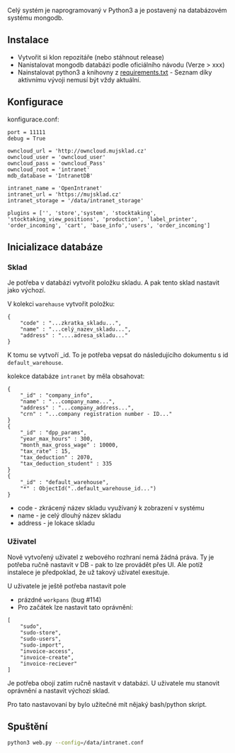 Celý systém je naprogramovaný v Python3 a je postavený na databázovém systému mongodb.


## Instalace
 * Vytvořit si klon repozitáře (nebo stáhnout release)
 * Nanistalovat mongodb databázi podle oficiálního návodu (Verze > xxx) 
 * Nainstalovat python3 a knihovny z [requirements.txt](https://github.com/UniversalScientificTechnologies/OpenIntranet/blob/master/requirements.txt) - Seznam díky aktivnímu vývoji nemusí být vždy aktuální. 


## Konfigurace

konfigurace.conf:
```
port = 11111
debug = True

owncloud_url = 'http://owncloud.mujsklad.cz'
owncloud_user = 'owncloud_user'
owncloud_pass = 'owncloud_Pass'
owncloud_root = 'intranet'
mdb_database = 'IntranetDB'

intranet_name = 'OpenIntranet'
intranet_url = 'https://mujsklad.cz'
intranet_storage = '/data/intranet_storage'

plugins = ['', 'store','system', 'stocktaking', 'stocktaking_view_positions', 'production', 'label_printer', 'order_incoming', 'cart', 'base_info','users', 'order_incoming']
```

## Inicializace databáze

### Sklad

Je potřeba v databázi vytvořit položku skladu. A pak tento sklad nastavit jako výchozí. 

V kolekci `warehause` vytvořit položku:
```
{
    "code" : "...zkratka_skladu...",
    "name" : "...celý_nazev_skladu...",
    "address" : "....adresa_skladu..."
}
```

K tomu se vytvoří _id. To je potřeba vepsat do následujícího dokumentu s id `default_warehouse`. 

kolekce databáze `intranet` by měla obsahovat:
```
{
    "_id" : "company_info",
    "name" : "...company_name...",
    "address" : "...company_address...",
    "crn" : "...company registration number - ID..."
}
{
    "_id" : "dpp_params",
    "year_max_hours" : 300,
    "month_max_gross_wage" : 10000,
    "tax_rate" : 15,
    "tax_deduction" : 2070,
    "tax_deduction_student" : 335
}
{
    "_id" : "default_warehouse",
    "*" : ObjectId("..default_warehouse_id...")
}
```

* code - zkrácený název skladu využívaný k zobrazení v systému
* name - je celý dlouhý název skladu
* address - je lokace skladu


### Uživatel

Nově vytvořený uživatel z webového rozhraní nemá žádná práva. Ty je potřeba ručně nastavit v DB - pak to lze provádět přes UI. Ale potíž instalece je předpoklad, že už takový uživatel exesituje. 

U uživatele je ještě potřeba nastavit pole
 * prázdné `workpans` (bug #114)
 * Pro začátek lze nastavit tato oprávnění:

```
[
    "sudo",
    "sudo-store",
    "sudo-users",
    "sudo-import",
    "invoice-access",
    "invoice-create",
    "invoice-reciever"
]
```

Je potřeba obojí zatím ručně nastavit v databázi. U uživatele mu stanovit oprávnění a nastavit výchozí sklad.

Pro tato nastavovaní by bylo užitečné mít nějaký bash/python skript. 

## Spuštění

```bash
python3 web.py --config=/data/intranet.conf 
```
